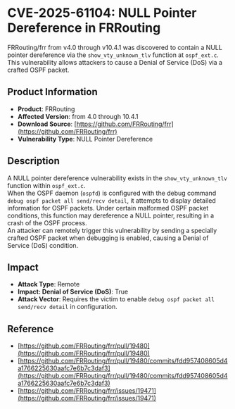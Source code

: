 # CVE-2025-61104: NULL Pointer Dereference in FRRouting

FRRouting/frr from v4.0 through v10.4.1 was discovered to contain a NULL pointer dereference via the `show_vty_unknown_tlv` function at `ospf_ext.c`. This vulnerability allows attackers to cause a Denial of Service (DoS) via a crafted OSPF packet.

## Product Information
- **Product**: FRRouting  
- **Affected Version**: from 4.0 through 10.4.1  
- **Download Source**: [https://github.com/FRRouting/frr](https://github.com/FRRouting/frr)  
- **Vulnerability Type**: NULL Pointer Dereference  

## Description
A NULL pointer dereference vulnerability exists in the `show_vty_unknown_tlv` function within `ospf_ext.c`.  
When the OSPF daemon (`ospfd`) is configured with the debug command `debug ospf packet all send/recv detail`, it attempts to display detailed information for OSPF packets. Under certain malformed OSPF packet conditions, this function may dereference a NULL pointer, resulting in a crash of the OSPF process.  
An attacker can remotely trigger this vulnerability by sending a specially crafted OSPF packet when debugging is enabled, causing a Denial of Service (DoS) condition.

## Impact
- **Attack Type**: Remote  
- **Impact: Denial of Service (DoS)**: True  
- **Attack Vector**: Requires the victim to enable `debug ospf packet all send/recv detail` in configuration.  

## Reference
- [https://github.com/FRRouting/frr/pull/19480](https://github.com/FRRouting/frr/pull/19480)
- [https://github.com/FRRouting/frr/pull/19480/commits/fdd957408605d4a1766225630aafc7e6b7c3daf3](https://github.com/FRRouting/frr/pull/19480/commits/fdd957408605d4a1766225630aafc7e6b7c3daf3)
- [https://github.com/FRRouting/frr/issues/19471](https://github.com/FRRouting/frr/issues/19471)
